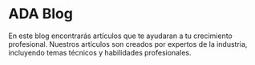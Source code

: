 # ADA Blog

En este blog encontrarás artículos que te ayudaran a tu crecimiento profesional. 
Nuestros artículos son creados por expertos de la industria, incluyendo temas técnicos y habilidades profesionales.
